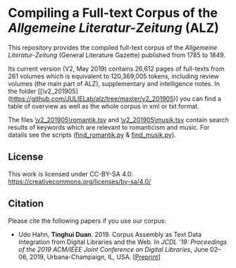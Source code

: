 # Compiling a Full-text Corpus of the *Allgemeine Literatur-Zeitung* (ALZ)

This repository provides the compiled full-text corpus of the *Allgemeine Literatur-Zeitung* (General Literature Gazette) published from 1785 to 1849.

Its current version (V2, May 2019) contains 26,612 pages of full-texts from 261 volumes which is equivalent to 120,369,005 tokens, including review volumes (the main part of ALZ), supplementary and intelligence notes. In the folder [[\v2_201905\](https://github.com/JULIELab/alz/tree/master/v2_201905)] you can find a table of overview as well as the whole corpus in xml or txt format.

The files [\v2_201905\romantik.tsv](\v2_201905\romantik.tsv) and [\v2_201905\musik.tsv](\v2_201905\musik.tsv) contain search results of keywords which are relevant to romanticism and music. For datails see the scripts ([find_romantik.py](\v2_201905\romantik.py) & [find_musik.py](\v2_201905\musik.py)).

## License
This work is licensed under CC-BY-SA 4.0: https://creativecommons.org/licenses/by-sa/4.0/

## Citation
Please cite the following papers if you use our corpus:
* Udo Hahn, **Tinghui Duan**. 2019. Corpus Assembly as Text Data Integration from Digital Libraries and the Web. In *JCDL ’19: Proceedings of the 2019 ACM/IEEE Joint Conference on Digital Libraries*, June 02–06, 2019, Urbana-Champaign, IL, USA. [[Preprint](https://julielab.de/downloads/publications/papers/Hahn_Duan_2019_JCDL.pdf)]
